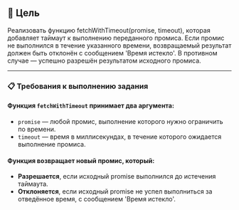 ## 🎯 Цель
Реализовать функцию fetchWithTimeout(promise, timeout), которая добавляет таймаут к выполнению переданного промиса. Если промис не выполнился в течение указанного времени, возвращаемый результат должен быть отклонён с сообщением 'Время истекло'. В противном случае — успешно разрешён результатом исходного промиса.

---

### 📋 Требования к выполнению задания

#### Функция `fetchWithTimeout` принимает два аргумента:
- `promise` — любой промис, выполнение которого нужно ограничить по времени.
- `timeout` — время в миллисекундах, в течение которого ожидается выполнение промиса.

#### Функция возвращает новый промис, который:
- **Разрешается**, если исходный promise выполнился до истечения таймаута.
- **Отклоняется**, если исходный promise не успел выполниться за отведённое время, с сообщением 'Время истекло'.
